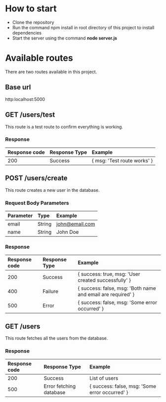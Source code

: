 # How to start

- Clone the repository
- Run the command npm install in root directory of this project to install dependencies
- Start the server using the command **node server.js**

# Available routes
There are two routes available in this project.

## Base url 
http:localhost:5000

## GET /users/test 
This route is a test route to confirm everything is working.

### Response 
| Response code| Response Type | Example |
|:---------|:--------------|:--------|
| 200    |  Success | { msg: 'Test route works' }| 




## POST /users/create
This route creates a new user in the database.

### Request Body Parameters

| Parameter| Type | Example |
|:---------|:-----|:--------|
| email    | String| john@email.com| 
| name    | String| John Doe|

### Response 
| Response code| Response Type | Example |
|:---------|:--------------|:--------|
| 200    | Success | { success: true, msg: 'User created successfully' } | 
| 400    | Failure | { success: false, msg: 'Both name and email are required' } |
| 500    | Error | { success: false, msg: 'Some error occurred' } |

## GET /users 
This route fetches all the users from the database.

### Response 
| Response code| Response Type | Example |
|:---------|:--------------|:--------|
| 200    |  Success | List of users | 
| 500    |  Error fetching database | { success: false, msg: 'Some error occurred' } | 